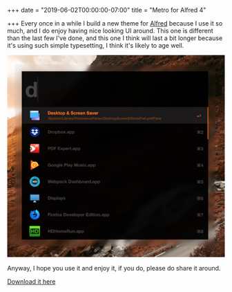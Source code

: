 +++
date = "2019-06-02T00:00:00-07:00"
title = "Metro for Alfred 4"

+++
Every once in a while I build a new theme for [Alfred](https://www.alfredapp.com/) because I use it so much, and I do enjoy having nice looking UI around. This one is different than the last few I've done, and this one I think will last a bit longer because it's using such simple typesetting, I think it's likely to age well.

![](https://raw.githubusercontent.com/qbunt/alfredmetro/master/screenshot.png)

Anyway, I hope you use it and enjoy it, if you do, please do share it around.

[Download it here](https://github.com/qbunt/alfredmetro)